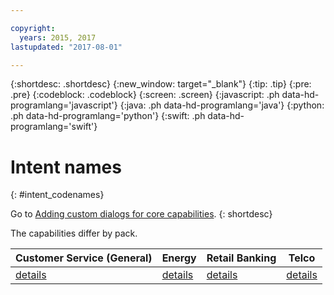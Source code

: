 ```yaml
---

copyright:
  years: 2015, 2017
lastupdated: "2017-08-01"

---
```


{:shortdesc: .shortdesc}
{:new_window: target="_blank"}
{:tip: .tip}
{:pre: .pre}
{:codeblock: .codeblock}
{:screen: .screen}
{:javascript: .ph data-hd-programlang='javascript'}
{:java: .ph data-hd-programlang='java'}
{:python: .ph data-hd-programlang='python'}
{:swift: .ph data-hd-programlang='swift'}

# Intent names
{: #intent_codenames}

Go to [Adding custom dialogs for core capabilities](add-custom-dialog.html).
{: shortdesc}

The capabilities differ by pack.

| Customer Service (General) | Energy  | Retail Banking | Telco   |
|----------------------------|---------|----------------|---------|
|                  [details](intent_codenames_general.html) | [details](intent_codenames_energy.html) | [details](intent_codenames_banking.html)        | [details](intent_codenames_telco.html) |
